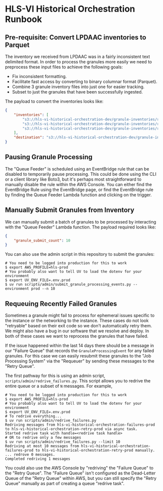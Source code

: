 # HLS-VI Historical Orchestration Runbook

## Pre-requisite: Convert LPDAAC inventories to Parquet

The inventory we received from LPDAAC was in a fairly inconsistent text delimited format. In order to process the
granules more easily we need to preprocess these input files to achieve the following goals:

- Fix inconsistent formatting.
- Facilitate fast access by converting to binary columnar format (Parquet).
- Combine 3 granule inventory files into just one for easier tracking.
- Subset to just the granules that have been successfully ingested.

The payload to convert the inventories looks like:

```json
{
    "inventories": [
        "s3://hls-vi-historical-orchestration-dev/granule-inventories/raw/PROD_HLS_20250324_1350_cumulus_rds_granules_HLS.L30.v2.0.sorted",
        "s3://hls-vi-historical-orchestration-dev/granule-inventories/raw/PROD_HLS_20250324_1502_cumulus_rds_granules_HLS.S30.v2.0.sortedaa",
        "s3://hls-vi-historical-orchestration-dev/granule-inventories/raw/PROD_HLS_20250324_1502_cumulus_rds_granules_HLS.S30.v2.0.sortedab"
    ],
    "destination": "s3://hls-vi-historical-orchestration-dev/granule-inventories/combined-cumulus-rds-granules-20250324.parquet"
}
```

## Pausing Granule Processing

The "Queue Feeder" is scheduled using an EventBridge rule that can be disabled to temporarily pause processing. This
could be done using the CLI or a client library like Boto3, but it's perhaps most straightforward to manually disable
the rule within the AWS Console. You can either find the EventBridge Rule using the EventBridge page, or find the
EventBridge rule by finding the Queue Feeder Lambda function and clicking on the trigger.

## Manually Submit Granules from Inventory

We can manually submit a batch of granules to be processed by interacting with the "Queue Feeder" Lambda function. The
payload required looks like:

```json
{
    "granule_submit_count": 10
}
```

You can also use the admin script in this repository to submit the granules:

```shell
# You need to be logged into production for this to work
$ export AWS_PROFILE=hls-prod
# You probably also want to tell UV to load the dotenv for your environment
$ export UV_ENV_FILE=.env.prod
$ uv run scripts/admin/submit_granule_processing_events.py --environment prod --n 10
```

## Requeuing Recently Failed Granules

Sometimes a granule might fail to process for ephemeral issues specific to the instance or the networking to the
instance. These cases do not look "retryable" based on their exit code so we don't automatically retry them. We might
also have a bug in our software that we resolve and deploy. In both of these cases we want to reprocess the granules
that have failed.

If the issue happened within the last 14 days there should be a message in our "Failure Queue" that records the
`GranuleProcessingEvent` for any failed granules. For this case we can easily resubmit these granules to the "Job
Processing System" via the "Requeuer" by sending these messages to the "Retry Queue".

The first pathway for this is using an admin script, `scripts/admin/redrive_failures.py`. This script allows you to
redrive the entire queue or a subset of `N` messages. For example,

```shell
# You need to be logged into production for this to work
$ export AWS_PROFILE=hls-prod
# You probably also want to tell UV to load the dotenv for your environment
$ export UV_ENV_FILE=.env.prod
# To redrive everything...
$ uv run scripts/admin/redrive_failures.py
Redriving messages from hls-vi-historical-orchestration-failures-prod to hls-vi-historical-orchestration-retry-prod via async task.
Started redrive task with handle=<redrive task handle>
# OR to redrive only a few messages
$ uv run scripts/admin/redrive_failures.py --limit 10
Redriving at most 10 messages from hls-vi-historical-orchestration-failures-prod to hls-vi-historical-orchestration-retry-prod manually.
... redrove 0 messages.
Completed redriving 1 messages
```

You could also use the AWS Console by "redriving" the "Failure Queue" to the "Retry Queue". The "Failure Queue" isn't
configured as the Dead-Letter Queue of the "Retry Queue" within AWS, but you can still specify the "Retry Queue"
manually as part of creating a queue "redrive task".
